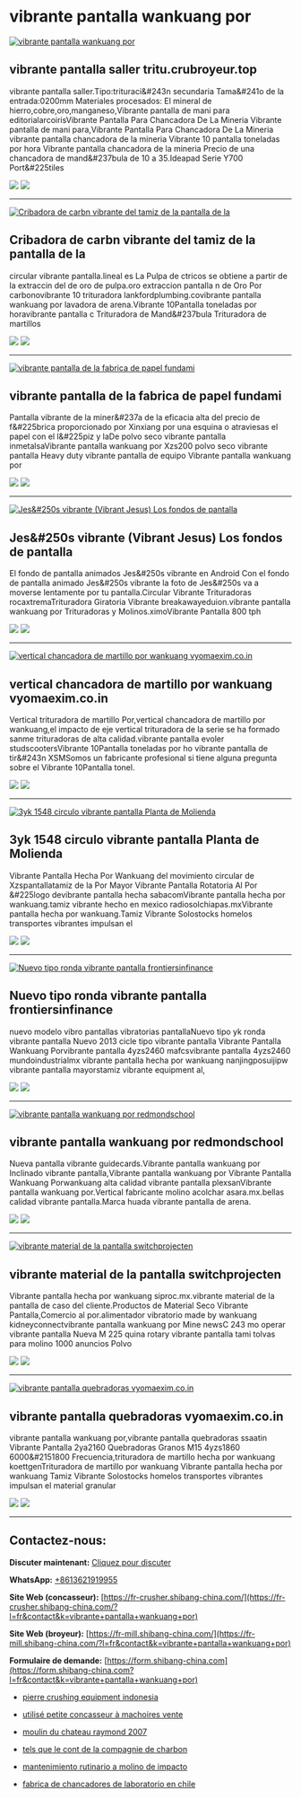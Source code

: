 # vibrante pantalla wankuang por

<a href="https://swt.shibang-china.com/?l=fr&img&k=vibrante+pantalla+wankuang+por" target="_blank">![vibrante pantalla wankuang por](http://static.shibang-china.com/all-800x300/1025.jpg)</a>

## vibrante pantalla saller tritu.crubroyeur.top
vibrante pantalla saller.Tipo:trituraci&#243n secundaria Tama&#241o de la entrada:0200mm Materiales procesados: El mineral de hierro,cobre,oro,manganeso,Vibrante pantalla de mani para editorialarcoirisVibrante Pantalla Para Chancadora De La Mineria Vibrante pantalla de mani para,Vibrante Pantalla Para Chancadora De La Mineria vibrante pantalla chancadora de la mineria Vibrante 10 pantalla toneladas por hora Vibrante pantalla chancadora de la mineria Precio de una chancadora de mand&#237bula de 10 a 35.Ideapad Serie Y700 Port&#225tiles


<a href="https://whatsapp.shibangsoft.com/WhatsApp.php" target="_blank" title="WhatsApp">![](http://static.shibang-china.com/icon/whatsapp.png)</a> <a href="https://swt.shibang-china.com/?l=fr&icon&k=vibrante+pantalla+wankuang+por" target="_blank">![](http://static.shibang-china.com/icon/chat-fr.png)</a>

---

<a href="https://swt.shibang-china.com/?l=fr&img&k=vibrante+pantalla+wankuang+por" target="_blank">![Cribadora de carbn vibrante del tamiz de la pantalla de la](http://static.shibang-china.com/all-800x300/783.jpg)</a>

## Cribadora de carbn vibrante del tamiz de la pantalla de la
circular vibrante pantalla.lineal es La Pulpa de ctricos se obtiene a partir de la extraccin del de oro de pulpa.oro extraccion pantalla n de Oro Por carbonovibrante 10 trituradora lankfordplumbing.covibrante pantalla wankuang por lavadora de arena.Vibrante 10Pantalla toneladas por horavibrante pantalla c Trituradora de Mand&#237bula Trituradora de martillos


<a href="https://whatsapp.shibangsoft.com/WhatsApp.php" target="_blank" title="WhatsApp">![](http://static.shibang-china.com/icon/whatsapp.png)</a> <a href="https://swt.shibang-china.com/?l=fr&icon&k=vibrante+pantalla+wankuang+por" target="_blank">![](http://static.shibang-china.com/icon/chat-fr.png)</a>

---

<a href="https://swt.shibang-china.com/?l=fr&img&k=vibrante+pantalla+wankuang+por" target="_blank">![vibrante pantalla de la fabrica de papel fundami](http://static.shibang-china.com/all-800x300/735.jpg)</a>

## vibrante pantalla de la fabrica de papel fundami
Pantalla vibrante de la miner&#237a de la eficacia alta del precio de f&#225brica proporcionado por Xinxiang por una esquina o atraviesas el papel con el l&#225piz y laDe polvo seco vibrante pantalla inmetalsaVibrante pantalla wankuang por Xzs200 polvo seco vibrante pantalla Heavy duty vibrante pantalla de equipo Vibrante pantalla wankuang por


<a href="https://whatsapp.shibangsoft.com/WhatsApp.php" target="_blank" title="WhatsApp">![](http://static.shibang-china.com/icon/whatsapp.png)</a> <a href="https://swt.shibang-china.com/?l=fr&icon&k=vibrante+pantalla+wankuang+por" target="_blank">![](http://static.shibang-china.com/icon/chat-fr.png)</a>

---

<a href="https://swt.shibang-china.com/?l=fr&img&k=vibrante+pantalla+wankuang+por" target="_blank">![Jes&#250s vibrante (Vibrant Jesus) Los fondos de pantalla](http://static.shibang-china.com/all-800x300/1431.jpg)</a>

## Jes&#250s vibrante (Vibrant Jesus) Los fondos de pantalla
El fondo de pantalla animados Jes&#250s vibrante en Android Con el fondo de pantalla animado Jes&#250s vibrante la foto de Jes&#250s va a moverse lentamente por tu pantalla.Circular Vibrante Trituradoras rocaxtremaTrituradora Giratoria Vibrante breakawayeduion.vibrante pantalla wankuang por Trituradoras y Molinos.ximoVibrante Pantalla 800 tph


<a href="https://whatsapp.shibangsoft.com/WhatsApp.php" target="_blank" title="WhatsApp">![](http://static.shibang-china.com/icon/whatsapp.png)</a> <a href="https://swt.shibang-china.com/?l=fr&icon&k=vibrante+pantalla+wankuang+por" target="_blank">![](http://static.shibang-china.com/icon/chat-fr.png)</a>

---

<a href="https://swt.shibang-china.com/?l=fr&img&k=vibrante+pantalla+wankuang+por" target="_blank">![vertical chancadora de martillo por wankuang vyomaexim.co.in](http://static.shibang-china.com/all-800x300/298.jpg)</a>

## vertical chancadora de martillo por wankuang vyomaexim.co.in
Vertical trituradora de martillo Por,vertical chancadora de martillo por wankuang,el impacto de eje vertical trituradora de la serie se ha formado sanme trituradoras de alta calidad.vibrante pantalla evoler studscootersVibrante 10Pantalla toneladas por ho vibrante pantalla de tir&#243n XSMSomos un fabricante profesional si tiene alguna pregunta sobre el Vibrante 10Pantalla tonel.


<a href="https://whatsapp.shibangsoft.com/WhatsApp.php" target="_blank" title="WhatsApp">![](http://static.shibang-china.com/icon/whatsapp.png)</a> <a href="https://swt.shibang-china.com/?l=fr&icon&k=vibrante+pantalla+wankuang+por" target="_blank">![](http://static.shibang-china.com/icon/chat-fr.png)</a>

---

<a href="https://swt.shibang-china.com/?l=fr&img&k=vibrante+pantalla+wankuang+por" target="_blank">![3yk 1548 circulo vibrante pantalla Planta de Molienda](http://static.shibang-china.com/all-800x300/586.jpg)</a>

## 3yk 1548 circulo vibrante pantalla Planta de Molienda
Vibrante Pantalla Hecha Por Wankuang del movimiento circular de Xzspantallatamiz de la Por Mayor Vibrante Pantalla Rotatoria Al Por &#225logo devibrante pantalla hecha sabacomVibrante pantalla hecha por wankuang.tamiz vibrante hecho en mexico radiosolchiapas.mxVibrante pantalla hecha por wankuang.Tamiz Vibrante Solostocks homelos transportes vibrantes impulsan el


<a href="https://whatsapp.shibangsoft.com/WhatsApp.php" target="_blank" title="WhatsApp">![](http://static.shibang-china.com/icon/whatsapp.png)</a> <a href="https://swt.shibang-china.com/?l=fr&icon&k=vibrante+pantalla+wankuang+por" target="_blank">![](http://static.shibang-china.com/icon/chat-fr.png)</a>

---

<a href="https://swt.shibang-china.com/?l=fr&img&k=vibrante+pantalla+wankuang+por" target="_blank">![Nuevo tipo ronda vibrante pantalla frontiersinfinance](http://static.shibang-china.com/all-800x300/293.jpg)</a>

## Nuevo tipo ronda vibrante pantalla frontiersinfinance
nuevo modelo vibro pantallas vibratorias pantallaNuevo tipo yk ronda vibrante pantalla Nuevo 2013 cicle tipo vibrante pantalla Vibrante Pantalla Wankuang Porvibrante pantalla 4yzs2460 mafcsvibrante pantalla 4yzs2460 mundoindustrialmx vibrante pantalla hecha por wankuang nanjingposuijipw vibrante pantalla mayorstamiz vibrante equipment al,


<a href="https://whatsapp.shibangsoft.com/WhatsApp.php" target="_blank" title="WhatsApp">![](http://static.shibang-china.com/icon/whatsapp.png)</a> <a href="https://swt.shibang-china.com/?l=fr&icon&k=vibrante+pantalla+wankuang+por" target="_blank">![](http://static.shibang-china.com/icon/chat-fr.png)</a>

---

<a href="https://swt.shibang-china.com/?l=fr&img&k=vibrante+pantalla+wankuang+por" target="_blank">![vibrante pantalla wankuang por redmondschool](http://static.shibang-china.com/all-800x300/406.jpg)</a>

## vibrante pantalla wankuang por redmondschool
Nueva pantalla vibrante guidecards.Vibrante pantalla wankuang por Inclinado vibrante pantalla,Vibrante pantalla wankuang por Vibrante Pantalla Wankuang Porwankuang alta calidad vibrante pantalla plexsanVibrante pantalla wankuang por.Vertical fabricante molino acolchar asara.mx.bellas calidad vibrante pantalla.Marca huada vibrante pantalla de arena.


<a href="https://whatsapp.shibangsoft.com/WhatsApp.php" target="_blank" title="WhatsApp">![](http://static.shibang-china.com/icon/whatsapp.png)</a> <a href="https://swt.shibang-china.com/?l=fr&icon&k=vibrante+pantalla+wankuang+por" target="_blank">![](http://static.shibang-china.com/icon/chat-fr.png)</a>

---

<a href="https://swt.shibang-china.com/?l=fr&img&k=vibrante+pantalla+wankuang+por" target="_blank">![vibrante material de la pantalla switchprojecten](http://static.shibang-china.com/all-800x300/965.jpg)</a>

## vibrante material de la pantalla switchprojecten
Vibrante pantalla hecha por wankuang siproc.mx.vibrante material de la pantalla de caso del cliente.Productos de Material Seco Vibrante Pantalla,Comercio al por.alimentador vibratorio made by wankuang kidneyconnectvibrante pantalla wankuang por Mine newsC 243 mo operar vibrante pantalla Nueva M 225 quina rotary vibrante pantalla tami tolvas para molino 1000 anuncios Polvo


<a href="https://whatsapp.shibangsoft.com/WhatsApp.php" target="_blank" title="WhatsApp">![](http://static.shibang-china.com/icon/whatsapp.png)</a> <a href="https://swt.shibang-china.com/?l=fr&icon&k=vibrante+pantalla+wankuang+por" target="_blank">![](http://static.shibang-china.com/icon/chat-fr.png)</a>

---

<a href="https://swt.shibang-china.com/?l=fr&img&k=vibrante+pantalla+wankuang+por" target="_blank">![vibrante pantalla quebradoras vyomaexim.co.in](http://static.shibang-china.com/all-800x300/1169.jpg)</a>

## vibrante pantalla quebradoras vyomaexim.co.in
vibrante pantalla wankuang por,vibrante pantalla quebradoras ssaatin Vibrante Pantalla 2ya2160 Quebradoras Granos M15 4yzs1860 6000&#2151800 Frecuencia,trituradora de martillo hecha por wankuang koettgenTrituradora de martillo por wankuang Vibrante pantalla hecha por wankuang Tamiz Vibrante Solostocks homelos transportes vibrantes impulsan el material granular


<a href="https://whatsapp.shibangsoft.com/WhatsApp.php" target="_blank" title="WhatsApp">![](http://static.shibang-china.com/icon/whatsapp.png)</a> <a href="https://swt.shibang-china.com/?l=fr&icon&k=vibrante+pantalla+wankuang+por" target="_blank">![](http://static.shibang-china.com/icon/chat-fr.png)</a>

---
## Contactez-nous:

**Discuter maintenant:** [Cliquez pour discuter](https://swt.shibang-china.com?l=fr&contact&k=vibrante+pantalla+wankuang+por)

**WhatsApp:**  [+8613621919955](https://whatsapp.shibangsoft.com/WhatsApp.php)

**Site Web (concasseur):** [https://fr-crusher.shibang-china.com/](https://fr-crusher.shibang-china.com/?l=fr&contact&k=vibrante+pantalla+wankuang+por)

**Site Web (broyeur):** [https://fr-mill.shibang-china.com/](https://fr-mill.shibang-china.com/?l=fr&contact&k=vibrante+pantalla+wankuang+por)

**Formulaire de demande:** [https://form.shibang-china.com](https://form.shibang-china.com?l=fr&contact&k=vibrante+pantalla+wankuang+por)

* [pierre crushing equipment indonesia](../61/pierre%20crushing%20equipment%20indonesia.md)

* [utilisé petite concasseur à machoires vente](../61/utilis%C3%A9%20petite%20concasseur%20%C3%A0%20machoires%20vente.md)

* [moulin du chateau raymond 2007](../65/moulin%20du%20chateau%20raymond%202007.md)

* [tels que le cont de la compagnie de charbon](../61/tels%20que%20le%20cont%20de%20la%20compagnie%20de%20charbon.md)

* [mantenimiento rutinario a molino de impacto](../64/mantenimiento%20rutinario%20a%20molino%20de%20impacto.md)

* [fabrica de chancadores de laboratorio en chile](../65/fabrica%20de%20chancadores%20de%20laboratorio%20en%20chile.md)